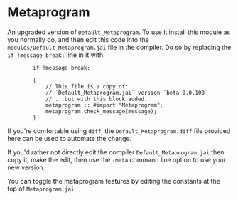 # Metaprogram

An upgraded version of `Default_Metaprogram`.  To use it install this module as you normally do, and then edit this code into the `modules/Default_Metaprogram.jai` file in the compiler.  Do so by replacing the `if !message break;` line in it with:

```jai
        if !message break;

        {
            // This file is a copy of:
            // `Default_Metaprogram.jai` version `beta 0.0.100`
            // ...but with this block added.
            metaprogram :: #import "Metaprogram";
            metaprogram.check_message(message);
        }
```

If you're comfortable using `diff`, the `Default_Metaprogram.diff` file provided here can be used to automate the change.

If you'd rather not directly edit the compiler `Default_Metaprogram.jai` then copy it, make the edit, then use the `-meta` command line option to use your new version.

You can toggle the metaprogram features by editing the constants at the top of `Metaprogram.jai`
